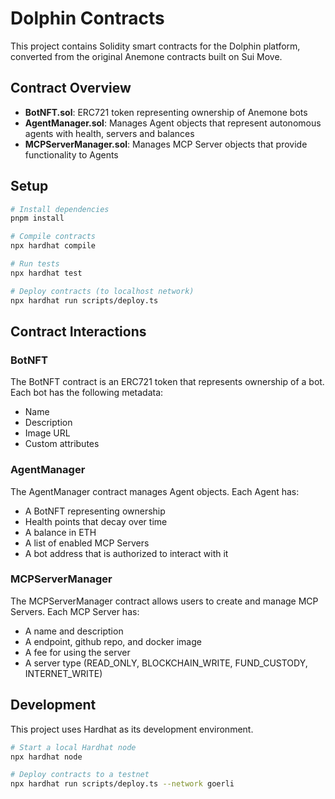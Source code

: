 # Dolphin Contracts

This project contains Solidity smart contracts for the Dolphin platform, converted from the original Anemone contracts built on Sui Move.

## Contract Overview

- **BotNFT.sol**: ERC721 token representing ownership of Anemone bots
- **AgentManager.sol**: Manages Agent objects that represent autonomous agents with health, servers and balances
- **MCPServerManager.sol**: Manages MCP Server objects that provide functionality to Agents

## Setup

```bash
# Install dependencies
pnpm install

# Compile contracts
npx hardhat compile

# Run tests
npx hardhat test

# Deploy contracts (to localhost network)
npx hardhat run scripts/deploy.ts
```

## Contract Interactions

### BotNFT

The BotNFT contract is an ERC721 token that represents ownership of a bot. Each bot has the following metadata:
- Name
- Description
- Image URL
- Custom attributes

### AgentManager

The AgentManager contract manages Agent objects. Each Agent has:
- A BotNFT representing ownership
- Health points that decay over time
- A balance in ETH
- A list of enabled MCP Servers
- A bot address that is authorized to interact with it

### MCPServerManager

The MCPServerManager contract allows users to create and manage MCP Servers. Each MCP Server has:
- A name and description
- A endpoint, github repo, and docker image
- A fee for using the server
- A server type (READ_ONLY, BLOCKCHAIN_WRITE, FUND_CUSTODY, INTERNET_WRITE)

## Development

This project uses Hardhat as its development environment.

```bash
# Start a local Hardhat node
npx hardhat node

# Deploy contracts to a testnet
npx hardhat run scripts/deploy.ts --network goerli
```
